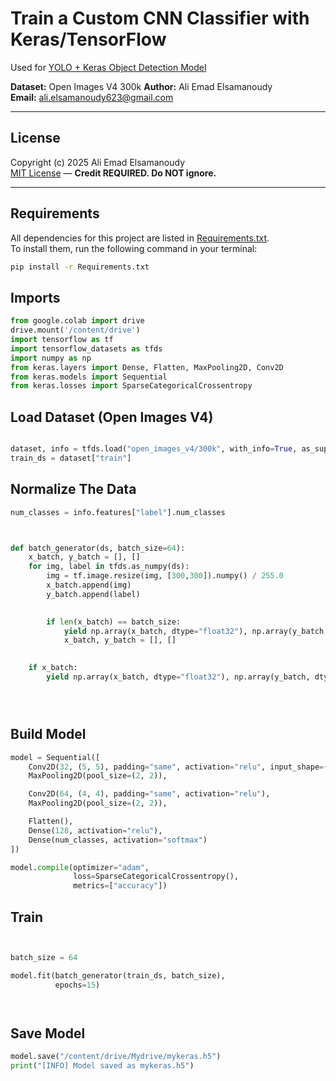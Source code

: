 


# Train a Custom CNN Classifier with Keras/TensorFlow

Used for [YOLO + Keras Object Detection Model](https://github.com/aliemad5/YOLO-Keras-object-detection-model/blob/main/README.md)

**Dataset:** Open Images V4 300k
**Author:** Ali Emad Elsamanoudy  
**Email:** ali.elsamanoudy623@gmail.com  

---


## License
Copyright (c) 2025 Ali Emad Elsamanoudy  
[MIT License](./LICENSE) — **Credit REQUIRED. Do NOT ignore.**

---

## Requirements
All dependencies for this project are listed in [Requirements.txt](Requirements.txt).  
To install them, run the following command in your terminal:

```bash
pip install -r Requirements.txt
```
## Imports
```python
from google.colab import drive
drive.mount('/content/drive')
import tensorflow as tf
import tensorflow_datasets as tfds
import numpy as np
from keras.layers import Dense, Flatten, MaxPooling2D, Conv2D
from keras.models import Sequential
from keras.losses import SparseCategoricalCrossentropy
```

## Load Dataset (Open Images V4)

```python

dataset, info = tfds.load("open_images_v4/300k", with_info=True, as_supervised=True)
train_ds = dataset["train"]


```
## Normalize The Data
```python
num_classes = info.features["label"].num_classes



def batch_generator(ds, batch_size=64):
    x_batch, y_batch = [], []
    for img, label in tfds.as_numpy(ds):
        img = tf.image.resize(img, [300,300]).numpy() / 255.0
        x_batch.append(img)
        y_batch.append(label)

        
        if len(x_batch) == batch_size:
            yield np.array(x_batch, dtype="float32"), np.array(y_batch, dtype="int32")
            x_batch, y_batch = [], []

    
    if x_batch:
        yield np.array(x_batch, dtype="float32"), np.array(y_batch, dtype="int32")





```
## Build Model
```python
model = Sequential([
    Conv2D(32, (5, 5), padding="same", activation="relu", input_shape=(300, 300, 3)),
    MaxPooling2D(pool_size=(2, 2)),

    Conv2D(64, (4, 4), padding="same", activation="relu"),
    MaxPooling2D(pool_size=(2, 2)),

    Flatten(),
    Dense(128, activation="relu"),
    Dense(num_classes, activation="softmax")
])

model.compile(optimizer="adam",
              loss=SparseCategoricalCrossentropy(),
              metrics=["accuracy"])

```

## Train

```python


batch_size = 64

model.fit(batch_generator(train_ds, batch_size),
          epochs=15)




```

## Save Model

```python
model.save("/content/drive/Mydrive/mykeras.h5")
print("[INFO] Model saved as mykeras.h5")
```
